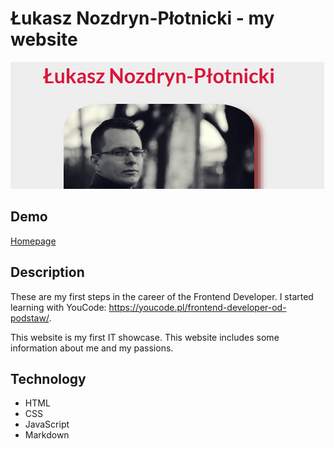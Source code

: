 # Łukasz Nozdryn-Płotnicki - my website

![My Website](images/website.gif)

## Demo

[Homepage](https://lukasznp88.github.io/homepage/)

## Description

These are my first steps in the career of the Frontend Developer. I started learning with YouCode: https://youcode.pl/frontend-developer-od-podstaw/. 

This website is my first IT showcase. This website includes some information about me and my passions.

## Technology
- HTML
- CSS
- JavaScript
- Markdown
